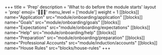 +++
title = 'Prep'
description = 'What to do before the module starts'
layout = 'prep'
emoji= '🧑🏾‍💻'
menu_level = ['module']
weight = 1
[[blocks]]
name="Application"
src="module/onboarding/application"
[[blocks]]
name="Goals"
src="module/onboarding/goals"
[[blocks]]
name="Expectations"
src="module/onboarding/expectations"
[[blocks]]
name="Help"
src="module/onboarding/help"
[[blocks]]
name="Preparation"
src="module/onboarding/preparation"
[[blocks]]
name="Professional Accounts"
src="module/induction/accounts"
[[blocks]]
name="House Rules"
src="blocks/house-rules"
+++
